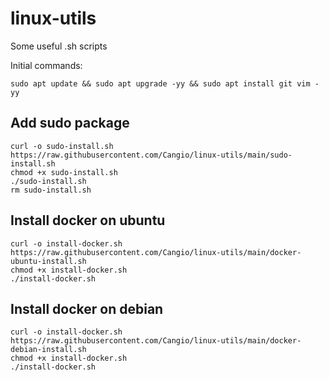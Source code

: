 # linux-utils
Some useful .sh scripts

Initial commands:
```
sudo apt update && sudo apt upgrade -yy && sudo apt install git vim -yy
```

## Add sudo package
```
curl -o sudo-install.sh https://raw.githubusercontent.com/Cangio/linux-utils/main/sudo-install.sh
chmod +x sudo-install.sh
./sudo-install.sh
rm sudo-install.sh
```

## Install docker on ubuntu
```
curl -o install-docker.sh https://raw.githubusercontent.com/Cangio/linux-utils/main/docker-ubuntu-install.sh
chmod +x install-docker.sh
./install-docker.sh
```

## Install docker on debian
```
curl -o install-docker.sh https://raw.githubusercontent.com/Cangio/linux-utils/main/docker-debian-install.sh
chmod +x install-docker.sh
./install-docker.sh
```
